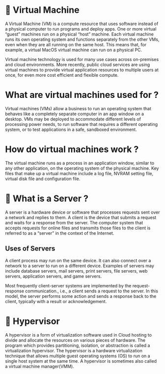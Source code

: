 
# 📕 Virtual Machine 

A Virtual Machine (VM) is a compute resource that uses software instead of a physical computer to run programs and deploy apps. One or more virtual “guest” machines run on a physical “host” machine.  Each virtual machine runs its own operating system and functions separately from the other VMs, even when they are all running on the same host. This means that, for example, a virtual MacOS virtual machine can run on a physical PC. 

Virtual machine technology is used for many use cases across on-premises and cloud environments. More recently, public cloud services are using virtual machines to provide virtual application resources to multiple users at once, for even more cost efficient and flexible compute.  


# What are virtual machines used for ?

Virtual machines (VMs) allow a business to run an operating system that behaves like a completely separate computer in an app window on a desktop. VMs may be deployed to accommodate different levels of processing power needs, to run software that requires a different operating system, or to test applications in a safe, sandboxed environment.


#  How do virtual machines work ?
The virtual machine runs as a process in an application window, similar to any other application, on the operating system of the physical machine. Key files that make up a virtual machine include a log file, NVRAM setting file, virtual disk file and configuration file. 

# 🔖 What is a Server ?
A server is a hardware device or software that processes requests sent over a network and replies to them. A client is the device that submits a request and waits for a response from the server. The computer system that accepts requests for online files and transmits those files to the client is referred to as a “server” in the context of the Internet.



## Uses of Servers
A client process may run on the same device. It can also connect over a network to a server to run on a different device. Examples of servers may include database servers, mail servers, print servers, file servers, web servers, application servers, and game servers. 

Most frequently client-server systems are implemented by the request-response communication., i.e., a client sends a request to the server. In this model, the server performs some action and sends a response back to the client, typically with a result or acknowledgement.

# 📒 Hypervisor


A hypervisor is a form of virtualization software used in Cloud hosting to divide and allocate the resources on various pieces of hardware. The program which provides partitioning, isolation, or abstraction is called a virtualization hypervisor. The hypervisor is a hardware virtualization technique that allows multiple guest operating systems (OS) to run on a single host system at the same time. A hypervisor is sometimes also called a virtual machine manager(VMM). 